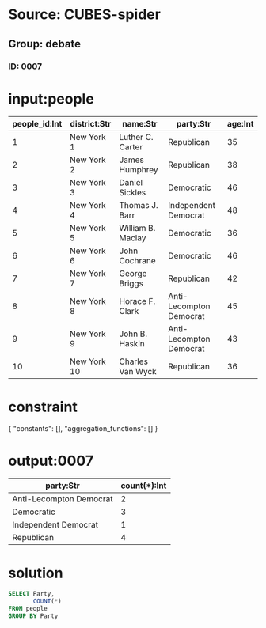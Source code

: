 # Source: CUBES-spider
## Group: debate
### ID: 0007

# input:people

| people_id:Int | district:Str | name:Str | party:Str | age:Int |
|---|---|---|---|---|
| 1 | New York 1 | Luther C. Carter | Republican | 35 |
| 2 | New York 2 | James Humphrey | Republican | 38 |
| 3 | New York 3 | Daniel Sickles | Democratic | 46 |
| 4 | New York 4 | Thomas J. Barr | Independent Democrat | 48 |
| 5 | New York 5 | William B. Maclay | Democratic | 36 |
| 6 | New York 6 | John Cochrane | Democratic | 46 |
| 7 | New York 7 | George Briggs | Republican | 42 |
| 8 | New York 8 | Horace F. Clark | Anti-Lecompton Democrat | 45 |
| 9 | New York 9 | John B. Haskin | Anti-Lecompton Democrat | 43 |
| 10 | New York 10 | Charles Van Wyck | Republican | 36 |

# constraint

{
  "constants": [],
  "aggregation_functions": []
}

# output:0007

| party:Str | count(*):Int |
|---|---|
| Anti-Lecompton Democrat | 2 |
| Democratic | 3 |
| Independent Democrat | 1 |
| Republican | 4 |

# solution

```sql
SELECT Party,
       COUNT(*)
FROM people
GROUP BY Party
```
